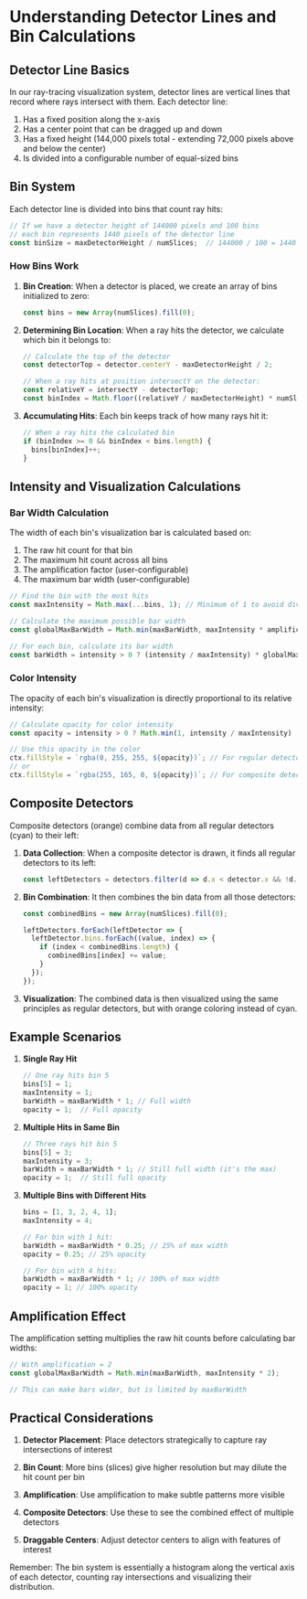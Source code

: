 # Understanding Detector Lines and Bin Calculations

## Detector Line Basics

In our ray-tracing visualization system, detector lines are vertical lines that record where rays intersect with them. Each detector line:

1. Has a fixed position along the x-axis
2. Has a center point that can be dragged up and down
3. Has a fixed height (144,000 pixels total - extending 72,000 pixels above and below the center)
4. Is divided into a configurable number of equal-sized bins

## Bin System

Each detector line is divided into bins that count ray hits:

```javascript
// If we have a detector height of 144000 pixels and 100 bins
// each bin represents 1440 pixels of the detector line
const binSize = maxDetectorHeight / numSlices;  // 144000 / 100 = 1440 pixels per bin
```

### How Bins Work

1. **Bin Creation**: When a detector is placed, we create an array of bins initialized to zero:
   ```javascript
   const bins = new Array(numSlices).fill(0);
   ```

2. **Determining Bin Location**: When a ray hits the detector, we calculate which bin it belongs to:
   ```javascript
   // Calculate the top of the detector
   const detectorTop = detector.centerY - maxDetectorHeight / 2;
   
   // When a ray hits at position intersectY on the detector:
   const relativeY = intersectY - detectorTop;
   const binIndex = Math.floor((relativeY / maxDetectorHeight) * numSlices);
   ```

3. **Accumulating Hits**: Each bin keeps track of how many rays hit it:
   ```javascript
   // When a ray hits the calculated bin
   if (binIndex >= 0 && binIndex < bins.length) {
     bins[binIndex]++;
   }
   ```

## Intensity and Visualization Calculations

### Bar Width Calculation

The width of each bin's visualization bar is calculated based on:

1. The raw hit count for that bin
2. The maximum hit count across all bins
3. The amplification factor (user-configurable)
4. The maximum bar width (user-configurable)

```javascript
// Find the bin with the most hits
const maxIntensity = Math.max(...bins, 1); // Minimum of 1 to avoid division by zero

// Calculate the maximum possible bar width
const globalMaxBarWidth = Math.min(maxBarWidth, maxIntensity * amplification);

// For each bin, calculate its bar width
const barWidth = intensity > 0 ? (intensity / maxIntensity) * globalMaxBarWidth : 0;
```

### Color Intensity

The opacity of each bin's visualization is directly proportional to its relative intensity:

```javascript
// Calculate opacity for color intensity
const opacity = intensity > 0 ? Math.min(1, intensity / maxIntensity) : 0;

// Use this opacity in the color
ctx.fillStyle = `rgba(0, 255, 255, ${opacity})`; // For regular detectors
// or
ctx.fillStyle = `rgba(255, 165, 0, ${opacity})`; // For composite detectors
```

## Composite Detectors

Composite detectors (orange) combine data from all regular detectors (cyan) to their left:

1. **Data Collection**: When a composite detector is drawn, it finds all regular detectors to its left:
   ```javascript
   const leftDetectors = detectors.filter(d => d.x < detector.x && !d.isComposite);
   ```

2. **Bin Combination**: It then combines the bin data from all those detectors:
   ```javascript
   const combinedBins = new Array(numSlices).fill(0);
   
   leftDetectors.forEach(leftDetector => {
     leftDetector.bins.forEach((value, index) => {
       if (index < combinedBins.length) {
         combinedBins[index] += value;
       }
     });
   });
   ```

3. **Visualization**: The combined data is then visualized using the same principles as regular detectors, but with orange coloring instead of cyan.

## Example Scenarios

1. **Single Ray Hit**
   ```javascript
   // One ray hits bin 5
   bins[5] = 1;
   maxIntensity = 1;
   barWidth = maxBarWidth * 1; // Full width
   opacity = 1;  // Full opacity
   ```

2. **Multiple Hits in Same Bin**
   ```javascript
   // Three rays hit bin 5
   bins[5] = 3;
   maxIntensity = 3;
   barWidth = maxBarWidth * 1; // Still full width (it's the max)
   opacity = 1;  // Still full opacity
   ```

3. **Multiple Bins with Different Hits**
   ```javascript
   bins = [1, 3, 2, 4, 1];
   maxIntensity = 4;
   
   // For bin with 1 hit:
   barWidth = maxBarWidth * 0.25; // 25% of max width
   opacity = 0.25; // 25% opacity
   
   // For bin with 4 hits:
   barWidth = maxBarWidth * 1; // 100% of max width
   opacity = 1; // 100% opacity
   ```

## Amplification Effect

The amplification setting multiplies the raw hit counts before calculating bar widths:

```javascript
// With amplification = 2
const globalMaxBarWidth = Math.min(maxBarWidth, maxIntensity * 2);

// This can make bars wider, but is limited by maxBarWidth
```

## Practical Considerations

1. **Detector Placement**: Place detectors strategically to capture ray intersections of interest

2. **Bin Count**: More bins (slices) give higher resolution but may dilute the hit count per bin

3. **Amplification**: Use amplification to make subtle patterns more visible

4. **Composite Detectors**: Use these to see the combined effect of multiple detectors

5. **Draggable Centers**: Adjust detector centers to align with features of interest

Remember: The bin system is essentially a histogram along the vertical axis of each detector, counting ray intersections and visualizing their distribution.